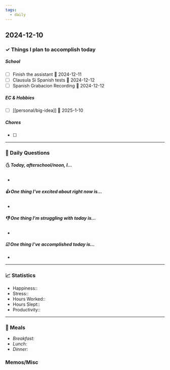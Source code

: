 ```yaml
---
tags:
  - daily
---
```


## 2024-12-10

### ✓ Things I plan to accomplish today
##### School
- [ ] Finish the assistant 📅 2024-12-11
- [ ] Clausula Si Spanish tests 📅 2024-12-12
- [ ] Spanish Grabacion Recording 📅 2024-12-12
##### EC & Hobbies
- [ ] [[personal/big-idea]] 📅 2025-1-10
##### Chores
- [ ] 
---

### 📅 Daily Questions

##### 🌜 Today, afterschool/noon, I...

- 

##### 👍 One thing I've excited about right now is...

- 

##### 👎 One thing I'm struggling with today is...

- 

##### ☑ One thing I've accomplished today is...

- 
---
### 📈 Statistics

- Happiness:: 
- Stress::
- Hours Worked:: 
- Hours Slept:: 
- Productivity:: 
---
### 🍔 Meals

- *Breakfast:*
- *Lunch:*
- *Dinner:*
### Memos/Misc



